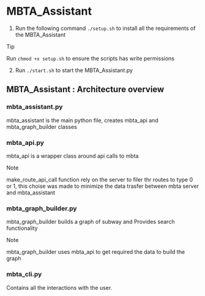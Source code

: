 # MBTA_Assistant
1. Run the following command `./setup.sh` to install all the requirements of the MBTA_Assistant

> [!TIP]
> Run `chmod +x setup.sh` to ensure the scripts has write permissions

2. Run `./start.sh` to start the MBTA_Assistant.py

## MBTA_Assistant : Architecture overview
### mbta_assistant.py 
mbta_assistant is the main python file, creates mbta_api and mbta_graph_builder classes 

###  mbta_api.py 
mbta_api is a wrapper class around api calls to mbta
> [!NOTE] 
> make_route_api_call function rely on the server to filer thr routes to type 0 or 1, this choise was made to minimize the data trasfer between mbta server and mbta_assistant 

### mbta_graph_builder.py 
mbta_graph_builder builds a graph of subway and Provides search functionality
> [!NOTE] 
> mbta_graph_builder uses mbta_api to get required the data to build the graph

### mbta_cli.py 
Contains all the interactions with the user.